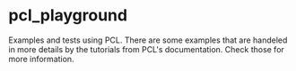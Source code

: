 pcl_playground
==============

Examples and tests using PCL. There are some examples that are handeled in more
details by the tutorials from PCL's documentation. Check those for more information.
